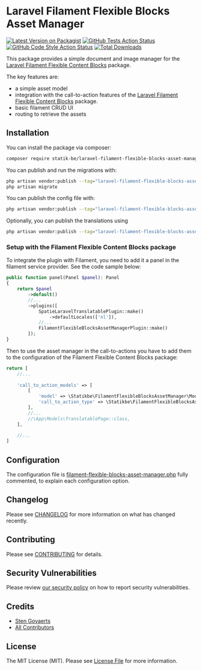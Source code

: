 # Laravel Filament Flexible Blocks Asset Manager

[![Latest Version on Packagist](https://img.shields.io/packagist/v/statik-be/laravel-filament-flexible-blocks-asset-manager.svg?style=flat-square)](https://packagist.org/packages/statik-be/laravel-filament-flexible-blocks-asset-manager)
[![GitHub Tests Action Status](https://img.shields.io/github/actions/workflow/status/statik-be/laravel-filament-flexible-blocks-asset-manager/run-tests.yml?branch=main&label=tests&style=flat-square)](https://github.com/statik-be/laravel-filament-flexible-blocks-asset-manager/actions?query=workflow%3Arun-tests+branch%3Amain)
[![GitHub Code Style Action Status](https://img.shields.io/github/actions/workflow/status/statik-be/laravel-filament-flexible-blocks-asset-manager/fix-php-code-styling.yml?branch=main&label=code%20style&style=flat-square)](https://github.com/statik-be/laravel-filament-flexible-blocks-asset-manager/actions?query=workflow%3A"Fix+PHP+code+styling"+branch%3Amain)
[![Total Downloads](https://img.shields.io/packagist/dt/statik-be/laravel-filament-flexible-blocks-asset-manager.svg?style=flat-square)](https://packagist.org/packages/statik-be/laravel-filament-flexible-blocks-asset-manager)

This package provides a simple document and image manager for the [Laravel Filament Flexible Content Blocks](https://github.com/statikbe/laravel-filament-flexible-content-blocks) package.

The key features are:

- a simple asset model 
- integration with the call-to-action features of the [Laravel Filament Flexible Content Blocks](https://github.com/statikbe/laravel-filament-flexible-content-blocks) package.
- basic filament CRUD UI
- routing to retrieve the assets

## Installation

You can install the package via composer:

```bash
composer require statik-be/laravel-filament-flexible-blocks-asset-manager
```

You can publish and run the migrations with:

```bash
php artisan vendor:publish --tag="laravel-filament-flexible-blocks-asset-manager-migrations"
php artisan migrate
```

You can publish the config file with:

```bash
php artisan vendor:publish --tag="laravel-filament-flexible-blocks-asset-manager-config"
```

Optionally, you can publish the translations using

```bash
php artisan vendor:publish --tag="laravel-filament-flexible-blocks-asset-manager-translations"
```

### Setup with the Filament Flexible Content Blocks package

To integrate the plugin with Filament, you need to add it a panel in the filament service provider. See the code sample below:

```php
public function panel(Panel $panel): Panel
{
    return $panel
        ->default()
        //...
        ->plugins([
            SpatieLaravelTranslatablePlugin::make()
                ->defaultLocales(['nl']),
            //...
            FilamentFlexibleBlocksAssetManagerPlugin::make()
        ]);
}
```

Then to use the asset manager in the call-to-actions you have to add them to the configuration of the Filament Flexible 
Content Blocks package:

```php
return [
    //...
     
    'call_to_action_models' => [
        [
            'model' => \Statikbe\FilamentFlexibleBlocksAssetManager\Models\Asset::class,
            'call_to_action_type' => \Statikbe\FilamentFlexibleBlocksAssetManager\Filament\Form\Fields\Blocks\Type\AssetCallToActionType::class,
        ],
        //...
        //\App\Models\TranslatablePage::class,
    ],
        
    //...
]
```

## Configuration

The configuration file is [filament-flexible-blocks-asset-manager.php](config%2Ffilament-flexible-blocks-asset-manager.php)
fully commented, to explain each configuration option.

## Changelog

Please see [CHANGELOG](CHANGELOG.md) for more information on what has changed recently.

## Contributing

Please see [CONTRIBUTING](.github/CONTRIBUTING.md) for details.

## Security Vulnerabilities

Please review [our security policy](../../security/policy) on how to report security vulnerabilities.

## Credits

- [Sten Govaerts](https://github.com/sten)
- [All Contributors](../../contributors)

## License

The MIT License (MIT). Please see [License File](LICENSE.md) for more information.
